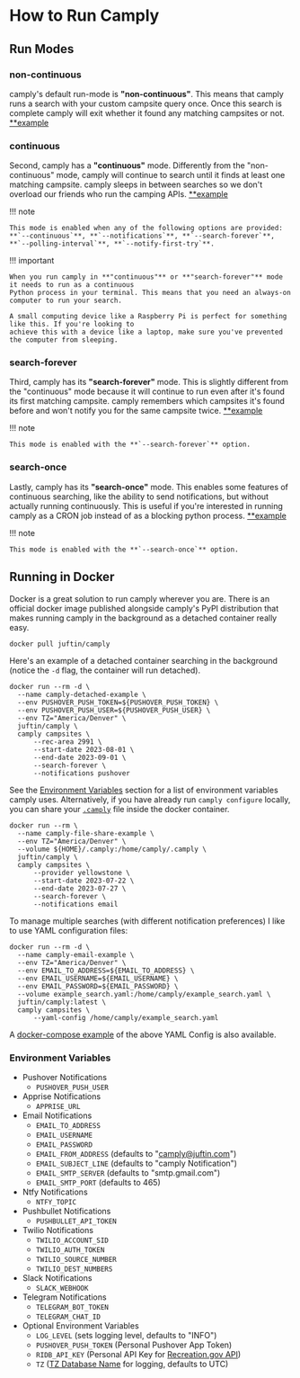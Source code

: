 # How to Run Camply

## Run Modes

### non-continuous

camply's default run-mode is **"non-continuous"**. This means that camply runs a search with your custom
campsite query once. Once this search is complete camply will exit whether it found any matching campsites or not.
[\*\*example](command_line_usage.md#searching-for-a-campsite)

### continuous

Second, camply has a **"continuous"** mode. Differently from the "non-continuous" mode, camply will continue
to search until it finds at least one matching campsite. camply sleeps in between searches so we don't overload
our friends who run the camping APIs. [\*\*example](command_line_usage.md#continuously-searching-for-a-campsite)

!!! note

    This mode is enabled when any of the following options are provided:
    **`--continuous`**, **`--notifications`**, **`--search-forever`**,
    **`--polling-interval`**, **`--notify-first-try`**.

!!! important

    When you run camply in **"continuous"** or **"search-forever"** mode it needs to run as a continuous
    Python process in your terminal. This means that you need an always-on computer to run your search.

    A small computing device like a Raspberry Pi is perfect for something like this. If you're looking to
    achieve this with a device like a laptop, make sure you've prevented the computer from sleeping.

### search-forever

Third, camply has its **"search-forever"** mode. This is slightly different from the "continuous" mode because it will
continue to run even after it's found its first matching campsite. camply remembers which campsites it's found
before and won't notify you for the same campsite twice.
[\*\*example](command_line_usage.md#continue-looking-after-the-first-match-is-found)

!!! note

    This mode is enabled with the **`--search-forever`** option.

### search-once

Lastly, camply has its **"search-once"** mode. This enables some features of continuous searching, like the
ability to send notifications, but without actually running continuously. This is useful if you're
interested in running camply as a CRON job instead of as a blocking python process.
[\*\*example](command_line_usage.md#run-camply-as-a-cron-job)

!!! note

    This mode is enabled with the **`--search-once`** option.

## Running in Docker

Docker is a great solution to run camply wherever you are. There is an official docker image published alongside
camply's PyPI distribution that makes running camply in the background as a detached container really easy.

```shell
docker pull juftin/camply
```

Here's an example of a detached container searching in the background (notice the `-d` flag, the
container will run detached).

```commandline
docker run --rm -d \
  --name camply-detached-example \
  --env PUSHOVER_PUSH_TOKEN=${PUSHOVER_PUSH_TOKEN} \
  --env PUSHOVER_PUSH_USER=${PUSHOVER_PUSH_USER} \
  --env TZ="America/Denver" \
  juftin/camply \
  camply campsites \
      --rec-area 2991 \
      --start-date 2023-08-01 \
      --end-date 2023-09-01 \
      --search-forever \
      --notifications pushover
```

See the [Environment Variables](#environment-variables) section for a list of environment variables camply uses.
Alternatively, if you have already run `camply configure` locally, you can share
your [`.camply`](examples/example.camply) file inside the docker container.

```commandline
docker run --rm \
  --name camply-file-share-example \
  --env TZ="America/Denver" \
  --volume ${HOME}/.camply:/home/camply/.camply \
  juftin/camply \
  camply campsites \
      --provider yellowstone \
      --start-date 2023-07-22 \
      --end-date 2023-07-27 \
      --search-forever \
      --notifications email
```

To manage multiple searches (with different notification preferences) I like to use YAML
configuration files:

```commandline
docker run --rm -d \
  --name camply-email-example \
  --env TZ="America/Denver" \
  --env EMAIL_TO_ADDRESS=${EMAIL_TO_ADDRESS} \
  --env EMAIL_USERNAME=${EMAIL_USERNAME} \
  --env EMAIL_PASSWORD=${EMAIL_PASSWORD} \
  --volume example_search.yaml:/home/camply/example_search.yaml \
  juftin/camply:latest \
  camply campsites \
      --yaml-config /home/camply/example_search.yaml
```

A [docker-compose example](examples/docker-compose.yaml) of the above YAML Config is also
available.

### Environment Variables

-   Pushover Notifications
    -   `PUSHOVER_PUSH_USER`
-   Apprise Notifications
    -   `APPRISE_URL`
-   Email Notifications
    -   `EMAIL_TO_ADDRESS`
    -   `EMAIL_USERNAME`
    -   `EMAIL_PASSWORD`
    -   `EMAIL_FROM_ADDRESS` (defaults to "camply@juftin.com")
    -   `EMAIL_SUBJECT_LINE` (defaults to "camply Notification")
    -   `EMAIL_SMTP_SERVER` (defaults to "smtp.gmail.com")
    -   `EMAIL_SMTP_PORT` (defaults to 465)
-   Ntfy Notifications
    -   `NTFY_TOPIC`
-   Pushbullet Notifications
    -   `PUSHBULLET_API_TOKEN`
-   Twilio Notifications
    -   `TWILIO_ACCOUNT_SID`
    -   `TWILIO_AUTH_TOKEN`
    -   `TWILIO_SOURCE_NUMBER`
    -   `TWILIO_DEST_NUMBERS`
-   Slack Notifications
    -   `SLACK_WEBHOOK`
-   Telegram Notifications
    -   `TELEGRAM_BOT_TOKEN`
    -   `TELEGRAM_CHAT_ID`
-   Optional Environment Variables
    -   `LOG_LEVEL` (sets logging level, defaults to "INFO")
    -   `PUSHOVER_PUSH_TOKEN` (Personal Pushover App Token)
    -   `RIDB_API_KEY` (Personal API Key
        for [Recreation.gov API](https://ridb.recreation.gov/profile))
    -   `TZ` ([TZ Database Name](https://en.wikipedia.org/wiki/List_of_tz_database_time_zones) for
        logging, defaults to UTC)
